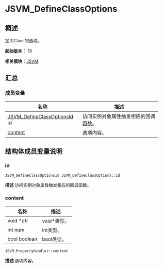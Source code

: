 # JSVM_DefineClassOptions


## 概述

定义Class的选项。

**起始版本：** 18

**相关模块：**[JSVM](_j_s_v_m.md)


## 汇总


### 成员变量

| 名称 | 描述 | 
| -------- | -------- |
| [JSVM_DefineClassOptionsId](_j_s_v_m.md#jsvm_defineclassoptionsid) [id](#id) | 访问实例对象属性触发相应的回调函数。  | 
| [content](#content) | 选项内容。  | 


## 结构体成员变量说明


### id

```
JSVM_DefineClassOptionsId JSVM_DefineClassOptions::id
```
**描述**
访问实例对象属性触发相应的回调函数。


### content

| 名称 | 描述 | 
| -------- | -------- |
| void \*ptr | void*类型。  | 
| int num | int类型。  | 
| bool boolean | bool类型。  | 

```
JSVM_PropertyHandler::content
```
**描述**
选项内容。
